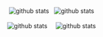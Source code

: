 
 
<!--
# Nirjhar 🔭 
![a building](https://github.com/zackkrida/zackkrida/raw/master/44650035.jpg)
**nirjhar-debnath/nirjhar-debnath** is a ✨ _special_ ✨ repository because its `README.md` (this file) appears on your GitHub profile.

Here are some ideas to get you started:

- I’m currently working on ...
- 🌱 I’m currently learning ...
- 👯 I’m looking to collaborate on ...
- 🤔 I’m looking for help with ...
- 💬 Ask me about ...
- 📫 How to reach me: ...
- 😄 Pronouns: ...
- ⚡ Fun fact: ...
-->

<div align='center'>
    <img align="center"  src="https://github-readme-stats.vercel.app/api/top-langs/?username=nirjhar-debnath&hide=html,jupyter notebook&langs_count=3&bg_color=071A2C&icon_color=4194FD&show_icons=true&count_private=true&theme=tokyonight&line_height=27&text_color=FFFFFF&hide_border=true&border_radius=10" alt="github stats"/>&nbsp;&nbsp;
    <img align="center" src="https://github-readme-stats.vercel.app/api?username=nirjhar-debnath&bg_color=071A2C&icon_color=4194FD&show_icons=true&count_private=true&theme=tokyonight&line_height=27&text_color=FFFFFF&hide_border=true&border_radius=10" alt="github stats"/>
</div>
<br/>
<div align='center'>
    <img align="center" src="https://github-readme-stats.vercel.app/api/pin/?username=nirjhar-debnath&repo=Starwars&bg_color=071A2C&icon_color=4194FD&show_icons=true&count_private=true&theme=tokyonight&line_height=27&text_color=FFFFFF&hide_border=true&border_radius=10" alt="github stats"/>&nbsp;&nbsp;&nbsp;&nbsp;
    <img align="center" src="https://github-readme-stats.vercel.app/api/pin/?username=nirjhar-debnath&repo=Major-FakeNews&bg_color=071A2C&icon_color=4194FD&show_icons=true&count_private=true&theme=tokyonight&line_height=27&text_color=FFFFFF&hide_border=true&border_radius=10" alt="github stats"/>
</div>

